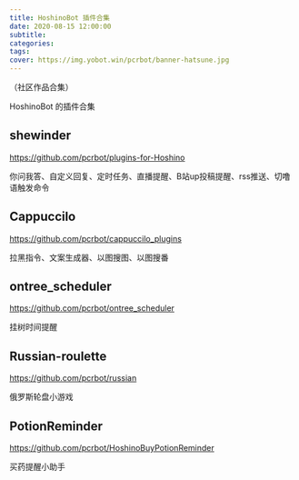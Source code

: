 ```yaml
---
title: HoshinoBot 插件合集
date: 2020-08-15 12:00:00
subtitle:
categories:
tags:
cover: https://img.yobot.win/pcrbot/banner-hatsune.jpg
---
```


（社区作品合集）

HoshinoBot 的插件合集

## shewinder

<https://github.com/pcrbot/plugins-for-Hoshino>

你问我答、自定义回复、定时任务、直播提醒、B站up投稿提醒、rss推送、切噜语触发命令

## Cappuccilo

<https://github.com/pcrbot/cappuccilo_plugins>

拉黑指令、文案生成器、以图搜图、以图搜番

## ontree_scheduler

<https://github.com/pcrbot/ontree_scheduler>

挂树时间提醒

## Russian-roulette

<https://github.com/pcrbot/russian>

俄罗斯轮盘小游戏

## PotionReminder

<https://github.com/pcrbot/HoshinoBuyPotionReminder>

买药提醒小助手

